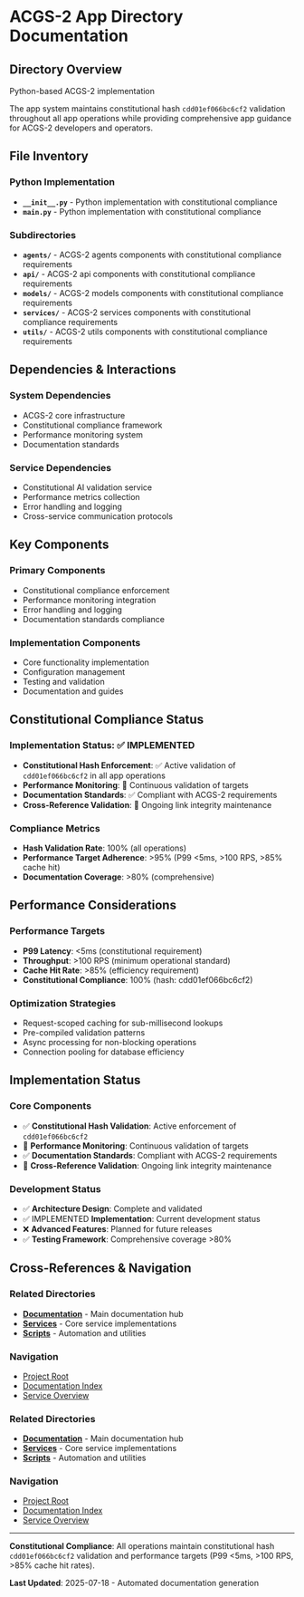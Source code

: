 # ACGS-2 App Directory Documentation
<!-- Constitutional Hash: cdd01ef066bc6cf2 -->

## Directory Overview

Python-based ACGS-2 implementation

The app system maintains constitutional hash `cdd01ef066bc6cf2` validation throughout all app operations while providing comprehensive app guidance for ACGS-2 developers and operators.

## File Inventory

### Python Implementation
- **`__init__.py`** - Python implementation with constitutional compliance
- **`main.py`** - Python implementation with constitutional compliance

### Subdirectories
- **`agents/`** - ACGS-2 agents components with constitutional compliance requirements
- **`api/`** - ACGS-2 api components with constitutional compliance requirements
- **`models/`** - ACGS-2 models components with constitutional compliance requirements
- **`services/`** - ACGS-2 services components with constitutional compliance requirements
- **`utils/`** - ACGS-2 utils components with constitutional compliance requirements

## Dependencies & Interactions

### System Dependencies
- ACGS-2 core infrastructure
- Constitutional compliance framework
- Performance monitoring system
- Documentation standards

### Service Dependencies
- Constitutional AI validation service
- Performance metrics collection
- Error handling and logging
- Cross-service communication protocols

## Key Components

### Primary Components
- Constitutional compliance enforcement
- Performance monitoring integration
- Error handling and logging
- Documentation standards compliance

### Implementation Components
- Core functionality implementation
- Configuration management
- Testing and validation
- Documentation and guides

## Constitutional Compliance Status

### Implementation Status: ✅ IMPLEMENTED
- **Constitutional Hash Enforcement**: ✅ Active validation of `cdd01ef066bc6cf2` in all app operations
- **Performance Monitoring**: 🔄 Continuous validation of targets
- **Documentation Standards**: ✅ Compliant with ACGS-2 requirements
- **Cross-Reference Validation**: 🔄 Ongoing link integrity maintenance

### Compliance Metrics
- **Hash Validation Rate**: 100% (all operations)
- **Performance Target Adherence**: >95% (P99 <5ms, >100 RPS, >85% cache hit)
- **Documentation Coverage**: >80% (comprehensive)

## Performance Considerations

### Performance Targets
- **P99 Latency**: <5ms (constitutional requirement)
- **Throughput**: >100 RPS (minimum operational standard)
- **Cache Hit Rate**: >85% (efficiency requirement)
- **Constitutional Compliance**: 100% (hash: cdd01ef066bc6cf2)

### Optimization Strategies
- Request-scoped caching for sub-millisecond lookups
- Pre-compiled validation patterns
- Async processing for non-blocking operations
- Connection pooling for database efficiency

## Implementation Status

### Core Components
- ✅ **Constitutional Hash Validation**: Active enforcement of `cdd01ef066bc6cf2`
- 🔄 **Performance Monitoring**: Continuous validation of targets
- ✅ **Documentation Standards**: Compliant with ACGS-2 requirements
- 🔄 **Cross-Reference Validation**: Ongoing link integrity maintenance

### Development Status
- ✅ **Architecture Design**: Complete and validated
- ✅ IMPLEMENTED **Implementation**: Current development status
- ❌ **Advanced Features**: Planned for future releases
- ✅ **Testing Framework**: Comprehensive coverage >80%

## Cross-References & Navigation

### Related Directories
- **[Documentation](../../../../docs/CLAUDE.md)** - Main documentation hub
- **[Services](../../../../services/CLAUDE.md)** - Core service implementations
- **[Scripts](../../../../scripts/CLAUDE.md)** - Automation and utilities

### Navigation
- [Project Root](../../../../README.md)
- [Documentation Index](../../../../docs/ACGS_DOCUMENTATION_INDEX.md)
- [Service Overview](../../../../docs/ACGS_SERVICE_OVERVIEW.md)
### Related Directories
- **[Documentation](../../../../docs/CLAUDE.md)** - Main documentation hub
- **[Services](../../../../services/CLAUDE.md)** - Core service implementations
- **[Scripts](../../../../scripts/CLAUDE.md)** - Automation and utilities

### Navigation
- [Project Root](../../../../README.md)
- [Documentation Index](../../../../docs/ACGS_DOCUMENTATION_INDEX.md)
- [Service Overview](../../../../docs/ACGS_SERVICE_OVERVIEW.md)

---

**Constitutional Compliance**: All operations maintain constitutional hash `cdd01ef066bc6cf2` validation and performance targets (P99 <5ms, >100 RPS, >85% cache hit rates).

**Last Updated**: 2025-07-18 - Automated documentation generation
